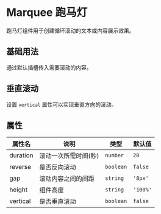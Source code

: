 # Marquee 跑马灯

跑马灯组件用于创建循环滚动的文本或内容展示效果。

## 基础用法

通过默认插槽传入需要滚动的内容。

<demo vue="../demo/marquee/basic.vue" github="https://github.com/Onion-L/onionl-ui/tree/main/packages/components/marquee" />

## 垂直滚动

设置 `vertical` 属性可以实现垂直方向的滚动。

<demo vue="../demo/marquee/vertical.vue" github="https://github.com/Onion-L/onionl-ui/tree/main/packages/components/marquee" />

## 属性

| 属性名 | 说明 | 类型 | 默认值 |
|--------|------|------|---------|
| duration | 滚动一次所需时间(秒) | `number` | `20` |
| reverse | 是否反向滚动 | `boolean` | `false` |
| gap | 滚动内容之间的间距 | `string` | `'8px'` |
| height | 组件高度 | `string` | `'100%'` |
| vertical | 是否垂直滚动 | `boolean` | `false` |
